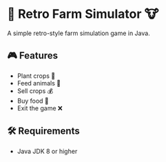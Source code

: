 # 🌾 Retro Farm Simulator 🐮

A simple retro-style farm simulation game in Java.

## 🎮 Features

- Plant crops 🌱  
- Feed animals 🍎  
- Sell crops 💰  
- Buy food 🛒  
- Exit the game ❌  

## 🛠 Requirements

- Java JDK 8 or higher